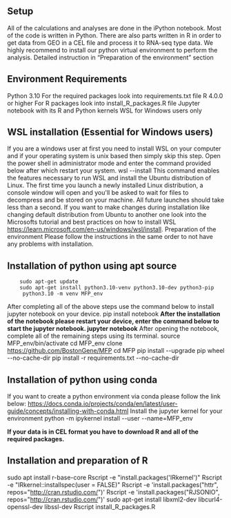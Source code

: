 ## Setup
All of the calculations and analyses are done in the iPython notebook. Most of the code is written in Python. There are also parts written in R in order to get data from GEO in a CEL file and process it to RNA-seq type data.
We highly recommend to install our python virtual environment to perform the analysis. Detailed instruction in “Preparation of the environment” section
## Environment Requirements 
Python 3.10
For the required packages look into requirements.txt file
R 4.0.0 or higher
For R packages look into install_R_packages.R file
Jupyter notebook with its R and Python kernels
WSL for Windows users only
## WSL installation (Essential for Windows users)
If you are a windows user at first you need to install WSL on your computer and if your operating system is unix based then simply skip this step.
Open the power shell in administrator mode and enter the command provided below after which restart your system.
  wsl --install
This command enables the features necessary to run WSL and install the Ubuntu distribution of Linux.
The first time you launch a newly installed Linux distribution, a console window will open and you'll be asked to wait for files to decompress and be stored on your machine. All future launches should take less than a second.
If you want to make changes during installation like changing default distribution from Ubuntu to another one look into the Microsofts tutorial and best practices on how to install WSL https://learn.microsoft.com/en-us/windows/wsl/install.
Preparation of the environment
Please follow the instructions in the same order to not have any problems with installation.

## Installation of python using apt  source
        sudo apt-get update
        sudo apt-get install python3.10-venv python3.10-dev python3-pip
         python3.10 -m venv MFP_env


After completing all of the above steps use the command below to install jupyter notebook on your device. 
pip install notebook
**After the installation of the notebook please restart your device, enter the command below to start the jupyter notebook.
jupyter notebook**
After opening the notebook, complete all of the remaining steps using its terminal.
source MFP_env/bin/activate
cd MFP_env
clone https://github.com/BostonGene/MFP
cd MFP
pip install --upgrade pip wheel --no-cache-dir
pip install -r requirements.txt --no-cache-dir

## Installation of python using conda
If you want to create a python environment via conda please follow the link below:
https://docs.conda.io/projects/conda/en/latest/user-guide/concepts/installing-with-conda.html
Install the jupyter kernel for your environment
python -m ipykernel install --user --name=MFP_env


**If your data is in CEL format you have to download R and all of the required packages.**
## Installation and preparation of R
sudo apt install r-base-core 
Rscript -e "install.packages('IRkernel')"
Rscript -e "IRkernel::installspec(user = FALSE)"
Rscript -e 'install.packages("httr", repos="http://cran.rstudio.com/")' 
Rscript -e 'install.packages("RJSONIO", repos="http://cran.rstudio.com/")' 
sudo apt-get install libxml2-dev libcurl4-openssl-dev libssl-dev
Rscript install_R_packages.R



